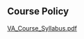 
## Course Policy


[VA_Course_Syllabus.pdf](https://prod-files-secure.s3.us-west-2.amazonaws.com/cb8bfd8d-d68b-81fa-ac15-000328a0aab4/9b65bb57-ac9b-4302-a4b1-acffbfa18180/VA_Course_Syllabus.pdf?X-Amz-Algorithm=AWS4-HMAC-SHA256&X-Amz-Content-Sha256=UNSIGNED-PAYLOAD&X-Amz-Credential=ASIAZI2LB466VTJIXQO3%2F20250815%2Fus-west-2%2Fs3%2Faws4_request&X-Amz-Date=20250815T064757Z&X-Amz-Expires=3600&X-Amz-Security-Token=IQoJb3JpZ2luX2VjEA8aCXVzLXdlc3QtMiJGMEQCIBoNyzd3JqxlQ5vt57fmCd5FIssFuK%2BVl7PyPCY9sKAHAiA7c6T6FiU74x%2F2dettXMl2RPAhYfxAkhwZktb1YHkIdSr%2FAwhXEAAaDDYzNzQyMzE4MzgwNSIMaePrvqM2W6kRhLRMKtwDVns4AJCuZcFCHj897tSv5xIyxZ3beX6%2BuMwXEqHQ3SV8eNlyBEDzVAISv1nSCcS6cAyDFGqqiQo6tP2AGXG74vg%2FLf7ZsrDqkZts%2B2BaWR38jX5proqsqlSSne1hzBjwfDBh7FaF2BSgWuPVE5y1iOBCA%2B7oxKF7EYaohKFGRd3uXGxKzskhRJZjLRrIaIYza3FwSnH54VX8l9HuBsEBXmWpNoc7x01k3EnXS6wo0z1nfBfqQt21eX5olTuLytx6mHDuK5X2jekhNJfM0%2FLhvFwSYEeOdkkJZ1TtE3LLfyUAU5fouAJXO2TaiV66aXo9XmcXbEOKUdDIIqok101WWu31RjLJ9OaaezmpPZXZ6wcQ%2B%2FS2GTNra9Sj1udulYWsqXbM5MHMUJ37xOMF%2BhXKzdKzepzA5vMvI1i2AJ8QXVaLvrtXTl%2FHcqA6XQJG5%2BF7ilnj1M91BTWWCJgUGetUoq2oppvi0Q1dBR5gV5MVb%2Bqy12o%2F4j6aqbokLK7NqqnFsGleeK%2B6rMniroOQdEPjEyIGLyfRgVrmV1HQh9kVp7JWdojQdQ2emMYbsbiXG0FS5wHiF8HcV7WQEEriRBkePu2ZigiuCtn82zuDEs49efhq8eJqZgV%2FwXsnypYw%2BKP7xAY6pgHonoerLcZicbxiEvifqaGveTpNB1yOlH%2FpL1sBC4dbq9Ipbx5lkvgF5PCyxyWJQEAh7o6Hxxo5i4RjwfD5K8uYy2hkNiaDmmPnYtR9oBdXiGQDUabiI%2BIoc7J6DuWIAX4cBwRI22HFKlvvgQgtJNvGgHx%2BaERmcdJuWHPigm2mxoHe6v9Wi4b5FRA5Z3lSpAtq%2FvKsrlnC3lrFLBusYAeqZ06BNcnT&X-Amz-Signature=1fc5479ad19ad70caac4512f84e550426890a9b1037689ccb1bc486514afc8ef&X-Amz-SignedHeaders=host&x-amz-checksum-mode=ENABLED&x-id=GetObject)

